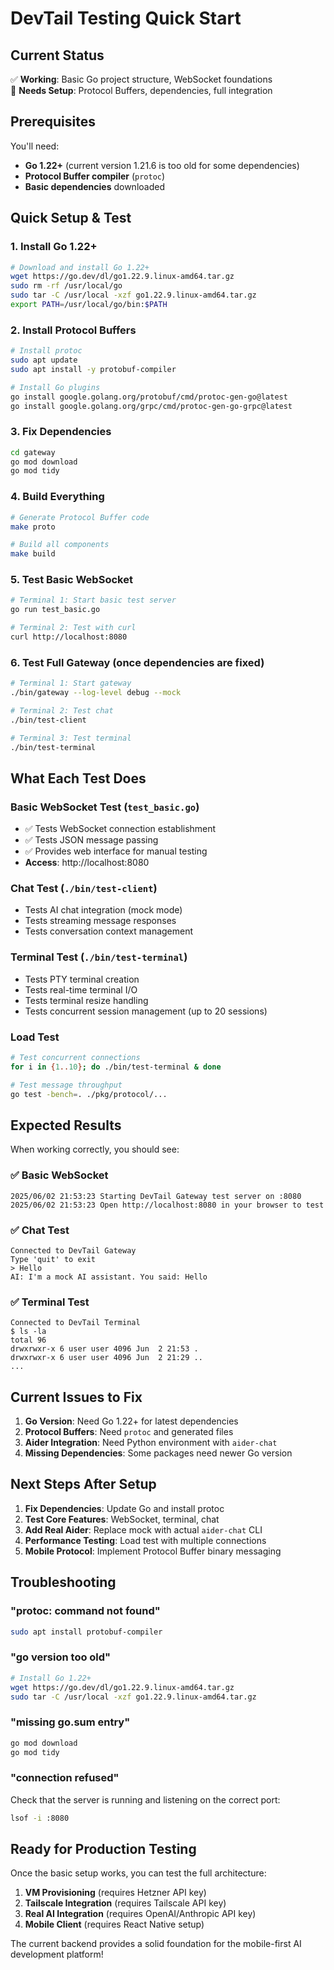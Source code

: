 # DevTail Testing Quick Start

## Current Status

✅ **Working**: Basic Go project structure, WebSocket foundations  
🔧 **Needs Setup**: Protocol Buffers, dependencies, full integration  

## Prerequisites

You'll need:
- **Go 1.22+** (current version 1.21.6 is too old for some dependencies)
- **Protocol Buffer compiler** (`protoc`)
- **Basic dependencies** downloaded

## Quick Setup & Test

### 1. Install Go 1.22+
```bash
# Download and install Go 1.22+
wget https://go.dev/dl/go1.22.9.linux-amd64.tar.gz
sudo rm -rf /usr/local/go
sudo tar -C /usr/local -xzf go1.22.9.linux-amd64.tar.gz
export PATH=/usr/local/go/bin:$PATH
```

### 2. Install Protocol Buffers
```bash
# Install protoc
sudo apt update
sudo apt install -y protobuf-compiler

# Install Go plugins
go install google.golang.org/protobuf/cmd/protoc-gen-go@latest
go install google.golang.org/grpc/cmd/protoc-gen-go-grpc@latest
```

### 3. Fix Dependencies
```bash
cd gateway
go mod download
go mod tidy
```

### 4. Build Everything
```bash
# Generate Protocol Buffer code
make proto

# Build all components
make build
```

### 5. Test Basic WebSocket
```bash
# Terminal 1: Start basic test server
go run test_basic.go

# Terminal 2: Test with curl
curl http://localhost:8080
```

### 6. Test Full Gateway (once dependencies are fixed)
```bash
# Terminal 1: Start gateway
./bin/gateway --log-level debug --mock

# Terminal 2: Test chat
./bin/test-client

# Terminal 3: Test terminal
./bin/test-terminal
```

## What Each Test Does

### Basic WebSocket Test (`test_basic.go`)
- ✅ Tests WebSocket connection establishment
- ✅ Tests JSON message passing
- ✅ Provides web interface for manual testing
- **Access**: http://localhost:8080

### Chat Test (`./bin/test-client`)
- Tests AI chat integration (mock mode)
- Tests streaming message responses
- Tests conversation context management

### Terminal Test (`./bin/test-terminal`)
- Tests PTY terminal creation
- Tests real-time terminal I/O
- Tests terminal resize handling
- Tests concurrent session management (up to 20 sessions)

### Load Test
```bash
# Test concurrent connections
for i in {1..10}; do ./bin/test-terminal & done

# Test message throughput
go test -bench=. ./pkg/protocol/...
```

## Expected Results

When working correctly, you should see:

### ✅ Basic WebSocket
```
2025/06/02 21:53:23 Starting DevTail Gateway test server on :8080
2025/06/02 21:53:23 Open http://localhost:8080 in your browser to test
```

### ✅ Chat Test
```
Connected to DevTail Gateway
Type 'quit' to exit
> Hello
AI: I'm a mock AI assistant. You said: Hello
```

### ✅ Terminal Test
```
Connected to DevTail Terminal
$ ls -la
total 96
drwxrwxr-x 6 user user 4096 Jun  2 21:53 .
drwxrwxr-x 6 user user 4096 Jun  2 21:29 ..
...
```

## Current Issues to Fix

1. **Go Version**: Need Go 1.22+ for latest dependencies
2. **Protocol Buffers**: Need `protoc` and generated files
3. **Aider Integration**: Need Python environment with `aider-chat`
4. **Missing Dependencies**: Some packages need newer Go version

## Next Steps After Setup

1. **Fix Dependencies**: Update Go and install protoc
2. **Test Core Features**: WebSocket, terminal, chat
3. **Add Real Aider**: Replace mock with actual `aider-chat` CLI
4. **Performance Testing**: Load test with multiple connections
5. **Mobile Protocol**: Implement Protocol Buffer binary messaging

## Troubleshooting

### "protoc: command not found"
```bash
sudo apt install protobuf-compiler
```

### "go version too old"
```bash
# Install Go 1.22+
wget https://go.dev/dl/go1.22.9.linux-amd64.tar.gz
sudo tar -C /usr/local -xzf go1.22.9.linux-amd64.tar.gz
```

### "missing go.sum entry"
```bash
go mod download
go mod tidy
```

### "connection refused"
Check that the server is running and listening on the correct port:
```bash
lsof -i :8080
```

## Ready for Production Testing

Once the basic setup works, you can test the full architecture:

1. **VM Provisioning** (requires Hetzner API key)
2. **Tailscale Integration** (requires Tailscale API key)  
3. **Real AI Integration** (requires OpenAI/Anthropic API key)
4. **Mobile Client** (requires React Native setup)

The current backend provides a solid foundation for the mobile-first AI development platform!